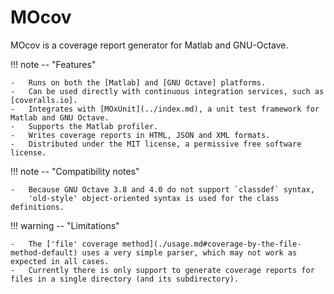 # MOcov

MOcov is a coverage report generator for Matlab and GNU-Octave.

!!! note -- "Features"

    -   Runs on both the [Matlab] and [GNU Octave] platforms.
    -   Can be used directly with continuous integration services, such as [coveralls.io].
    -   Integrates with [MOxUnit](../index.md), a unit test framework for Matlab and GNU Octave.
    -   Supports the Matlab profiler.
    -   Writes coverage reports in HTML, JSON and XML formats.
    -   Distributed under the MIT license, a permissive free software license.

!!! note -- "Compatibility notes"

    -   Because GNU Octave 3.8 and 4.0 do not support `classdef` syntax,
        'old-style' object-oriented syntax is used for the class definitions.

!!! warning -- "Limitations"

    -   The ['file' coverage method](./usage.md#coverage-by-the-file-method-default) uses a very simple parser, which may not work as expected in all cases.
    -   Currently there is only support to generate coverage reports for files in a single directory (and its subdirectory).
